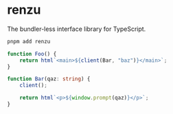 # renzu

The bundler-less interface library for TypeScript.

```sh
pnpm add renzu
```

```ts
function Foo() {
	return html`<main>${client(Bar, "baz")}</main>`;
}

function Bar(qaz: string) {
	client();

	return html`<p>${window.prompt(qaz)}</p>`;
}
```

